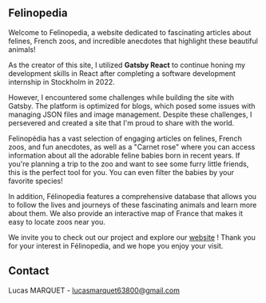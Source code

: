 
## Felinopedia
Welcome to Felinopedia, a website dedicated to fascinating articles about felines, French zoos, and incredible anecdotes that highlight these beautiful animals!

As the creator of this site, I utilized **Gatsby React** to continue honing my development skills in React after completing a software development internship in Stockholm in 2022.

However, I encountered some challenges while building the site with Gatsby. The platform is optimized for blogs, which posed some issues with managing JSON files and image management. Despite these challenges, I persevered and created a site that I'm proud to share with the world.

Felinopédia has a vast selection of engaging articles on felines, French zoos, and fun anecdotes, as well as a "Carnet rose" where you can access information about all the adorable feline babies born in recent years. If you're planning a trip to the zoo and want to see some furry little friends, this is the perfect tool for you. You can even filter the babies by your favorite species!

In addition, Félinopedia features a comprehensive database that allows you to follow the lives and journeys of these fascinating animals and learn more about them. We also provide an interactive map of France that makes it easy to locate zoos near you.

We invite you to check out our project and explore our [website](felinopedia.gatsbyjs.io/fr/press) ! Thank you for your interest in Félinopedia, and we hope you enjoy your visit.

## Contact

Lucas MARQUET -  lucasmarquet63800@gmail.com
